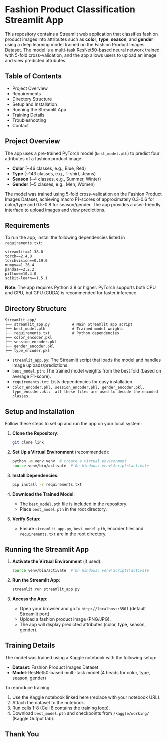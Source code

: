 # Fashion Product Classification Streamlit App

This repository contains a Streamlit web application that classifies fashion product images into attributes such as **color**, **type**, **season**, and **gender** using a deep learning model trained on the Fashion Product Images Dataset. The model is a multi-task ResNet50-based neural network trained with 5-fold cross-validation, and the app allows users to upload an image and view predicted attributes.

## Table of Contents

- Project Overview
- Requirements
- Directory Structure
- Setup and Installation
- Running the Streamlit App
- Training Details
- Troubleshooting
- Contact

## Project Overview

The app uses a pre-trained PyTorch model (`best_model.pth`) to predict four attributes of a fashion product image:

- **Color** (\~46 classes, e.g., Blue, Red)
- **Type** (\~143 classes, e.g., T-shirt, Jeans)
- **Season** (\~4 classes, e.g., Summer, Winter)
- **Gender** (\~5 classes, e.g., Men, Women)

The model was trained using 5-fold cross-validation on the Fashion Product Images Dataset, achieving macro F1-scores of approximately 0.3-0.6 for color/type and 0.5-0.8 for season/gender. The app provides a user-friendly interface to upload images and view predictions.

## Requirements

To run the app, install the following dependencies listed in `requirements.txt`:

```
streamlit==1.38.0
torch==2.4.0
torchvision==0.19.0
numpy==1.26.4
pandas==2.2.2
pillow==10.4.0
scikit-learn==1.5.1
```

**Note**: The app requires Python 3.8 or higher. PyTorch supports both CPU and GPU, but GPU (CUDA) is recommended for faster inference.

## Directory Structure

```
Streamlit_app/
├── streamlit_app.py          # Main Streamlit app script
├── best_model.pth            # Trained model weights
├── requirements.txt          # Python dependencies
├── color_encoder.pkl
├── session_encoder.pkl         
├── gender_encoder.pkl
├── type_encoder.pkl
```

- `streamlit_app.py`: The Streamlit script that loads the model and handles image uploads/predictions.
- `best_model.pth`: The trained model weights from the best fold (based on average F1-score).
- `requirements.txt`: Lists dependencies for easy installation.
- `color_encoder.pkl, session_encoder.pkl, gender_encoder.pkl, type_encoder.pkl:  all these files are used to decode the encoded classes.`

## Setup and Installation

Follow these steps to set up and run the app on your local system:

1. **Clone the Repository**:

   ```bash
   git clone link
   ```

2. **Set Up a Virtual Environment** (recommended):

   ```bash
   python -m venv venv  # create a virtual environment
   source venv/bin/activate  # On Windows: venv\Scripts\activate
   ```

3. **Install Dependencies**:

   ```bash
   pip install -r requirements.txt
   ```

4. **Download the Trained Model**:

   - The `best_model.pth` file is included in the repository.
   - Place `best_model.pth` in the root directory.

5. **Verify Setup**:

   - Ensure  `streamlit_app.py`, `best_model.pth`, encoder files and `requirements.txt` are in the root directory.

## Running the Streamlit App

1. **Activate the Virtual Environment** (if used):

   ```bash
   source venv/bin/activate  # On Windows: venv\Scripts\activate
   ```

2. **Run the Streamlit App**:

   ```bash
   streamlit run streamlit_app.py
   ```

3. **Access the App**:

   - Open your browser and go to `http://localhost:8501` (default Streamlit port).
   - Upload a fashion product image (PNG/JPG).
   - The app will display predicted attributes (color, type, season, gender).

## Training Details

The model was trained using a Kaggle notebook with the following setup:

- **Dataset**: Fashion Product Images Dataset
- **Model**: ResNet50-based multi-task model (4 heads for color, type, season, gender)

To reproduce training:

1. Use the Kaggle notebook linked here (replace with your notebook URL).
2. Attach the dataset to the notebook.
3. Run cells 1-8 (Cell 8 contains the training loop).
4. Download `best_model.pth` and checkpoints from `/kaggle/working/` (Kaggle Output tab).

## Thank You
